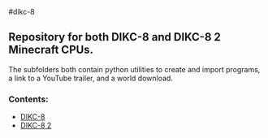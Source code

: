 #dikc-8

## Repository for both DIKC-8 and DIKC-8 2 Minecraft CPUs.

The subfolders both contain python utilities to create and import programs, a link to a YouTube trailer, and a world download.

### Contents:
- [DIKC-8](https://github.com/d-002/dikc-8/tree/main/DIKC-8)
- [DIKC-8 2](https://github.com/d-002/dikc-8/tree/main/DIKC-8%202)